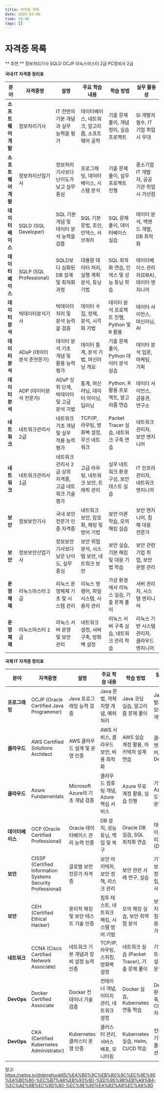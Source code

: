 ```yaml
---
title: 자격증 목록
date: 2025-03-06
time: 16:40
tags: []
---
```


# 자격증 목록

** 추천 **
정보처리기사
SQLD
OCJP
리눅스마스터 2급
PC정비사 2급

**국내 IT 자격증 정리표**

|**분야**|**자격증명**|**설명**|**주요 학습 내용**|**학습 방법**|**실무 활용성**|
|---|---|---|---|---|---|
|**소프트웨어 개발**|정보처리기사|IT 전반의 기본 개념과 실무 능력을 평가|데이터베이스, 네트워크, 알고리즘, 소프트웨어 공학|기출 문제 풀이, 개념 정리, 실습 프로젝트|SI 개발자 필수, IT 기업 취업 시 우대|
|**소프트웨어 개발**|정보처리산업기사|정보처리기사보다 난이도가 낮고 실무 중심|프로그래밍, 데이터베이스, 시스템 분석|기출 문제 풀이, 실무 프로젝트 진행|중소기업 IT 개발자, 공공기관 취업 시 가산점|
|**데이터베이스**|SQLD (SQL Developer)|SQL 기본 개념 및 데이터 분석 능력을 검증|SQL 기본 문법, 조인, 인덱스, 서브쿼리|SQL 문제 풀이, 데이터베이스 실습|데이터 분석, 백엔드 개발, DB 최적화|
|**데이터베이스**|SQLP (SQL Professional)|SQLD보다 심화된 DB 설계 및 최적화 과정|대용량 데이터 처리, 실행 계획 분석, 튜닝 기법|SQL 최적화 연습, 인덱스 및 성능 튜닝 학습|데이터베이스 관리자(DBA), 데이터 엔지니어|
|**데이터 분석**|빅데이터분석기사|빅데이터 처리 및 분석 능력을 검증|데이터 수집, 정제, 분석, 시각화 기법|데이터 분석 프로젝트 진행, Python 및 R 활용|데이터 사이언스, 머신러닝, AI|
|**데이터 분석**|ADsP (데이터분석 준전문가)|데이터 분석 기초 개념 및 활용 능력 평가|데이터 통계, 분석 기법, 머신러닝 개요|기출 문제 풀이, Python 데이터 분석 실습|데이터 분석 입문, 마케팅, 기획|
|**데이터 분석**|ADP (데이터분석 전문가)|ADsP 상위 단계, 빅데이터 및 고급 분석 기법|통계, 머신러닝, 데이터 마이닝, 딥러닝|Python, R 활용 프로젝트, 알고리즘 연습|데이터 사이언스, 금융권, 연구소|
|**네트워크**|네트워크관리사 2급|네트워크 기초 개념 및 실무 적용 능력 평가|TCP/IP, 라우팅, 방화벽 설정, 무선 네트워크|Packet Tracer 실습, 네트워크 구축 연습|네트워크 관리자, 보안 엔지니어|
|**네트워크**|네트워크관리사 1급|네트워크관리사 2급 상위 자격증, 고급 네트워크 기술 평가|고급 라우팅, 네트워크 보안, 트래픽 관리|실무 네트워크 환경 구성, 보안 테스트 실습|IT 인프라 관리자, 네트워크 엔지니어|
|**보안**|정보보안기사|국내 보안 전문가 인증 자격증|네트워크 보안, 암호화, 해킹 및 방어 기법|보안 이론 학습, 모의 해킹 실습|보안 엔지니어, 침해 대응 전문가|
|**보안**|정보보안산업기사|정보보안기사보다 낮은 난이도, 실무 중심|보안 위협 분석, 시스템 보안, 네트워크 보안|보안 실습, 기본 해킹 및 대응 기법 학습|보안 관련 기업 취업, 보안 운영 관리|
|**운영체제**|리눅스마스터 2급|리눅스 운영체제 기초 및 시스템 관리|리눅스 명령어, 파일 시스템, 사용자 관리|가상 환경에서 리눅스 실습, 기출 문제 풀이|서버 관리자, 시스템 엔지니어|
|**운영체제**|리눅스마스터 1급|리눅스 서버 운영 및 보안 관리|네트워크 설정, 서버 구축, 방화벽 설정|리눅스 서버 구축 실습, 네트워크 관리 학습|리눅스 기반 시스템 관리자, 클라우드 엔지니어|

**국제 IT 자격증 정리표**

| **분야**     | **자격증명**                                                    | **설명**                    | **주요 학습 내용**               | **학습 방법**                         | **실무 활용성**              |
| ---------- | ----------------------------------------------------------- | ------------------------- | -------------------------- | --------------------------------- | ----------------------- |
| **프로그래밍**  | OCJP (Oracle Certified Java Programmer)                     | Java 프로그래밍 능력 검증          | Java 문법, 객체지향 개념, 예외처리     | Java 코딩 실습, 알고리즘 문제 풀이            | Java 개발자, 웹/모바일 개발      |
| **클라우드**   | AWS Certified Solutions Architect                           | AWS 클라우드 설계 및 운영 인증       | AWS 서비스, 클라우드 보안, 비용 최적화   | AWS 실습 계정 활용, 아키텍처 설계 연습          | 클라우드 엔지니어, DevOps       |
| **클라우드**   | Azure Fundamentals                                          | Microsoft Azure의 기초 개념 검증 | 클라우드 컴퓨팅 개념, Azure 핵심 서비스  | Azure 무료 계정 활용, 실습 진행             | 기업의 Azure 도입 및 운영       |
| **데이터베이스** | OCP (Oracle Certified Professional)                         | Oracle 데이터베이스 관리 능력 인증    | DB 설치, 성능 튜닝, 백업 및 복구      | Oracle DB 실습, SQL 최적화 연습          | 데이터베이스 관리자(DBA)         |
| **보안**     | CISSP (Certified Information Systems Security Professional) | 글로벌 보안 전문가 자격증            | 보안 아키텍처, 보안 정책, 리스크 관리     | 보안 관련 사례 연구, 실습                   | 기업 정보보안 정책 수립, IT 감사    |
| **보안**     | CEH (Certified Ethical Hacker)                              | 윤리적 해킹 및 보안 테스트 기술 인증     | 침투 테스트, 네트워크 해킹, 시스템 방어 기법 | 모의 해킹 실습, 보안 취약점 분석               | 보안 엔지니어, 침해 대응 전문가      |
| **네트워크**   | CCNA (Cisco Certified Network Associate)                    | 네트워크 기본 개념과 장비 설정 능력 인증   | TCP/IP, 라우팅, 스위칭, 방화벽 설정   | 네트워크 실습 (Packet Tracer), 기출 문제 풀이 | 기업 네트워크 설계 및 운영         |
| **DevOps** | Docker Certified Associate                                  | Docker 컨테이너 기술 검증         | 컨테이너 개념, 이미지 관리, 네트워크 설정   | Docker 실습, Kubernetes 연동 학습       | DevOps 환경 구축, CI/CD 자동화 |
| **DevOps** | CKA (Certified Kubernetes Administrator)                    | Kubernetes 클러스터 운영 인증     | 클러스터 관리, 서비스 배포, 모니터링      | Kubernetes 실습, Helm, CI/CD 학습     | 컨테이너 기반 애플리케이션 운영       |

참고:
https://velog.io/@donghyuk65/%EA%B0%9C%EB%B0%9C%EC%9E%90%EA%B0%80-%EC%B7%A8%EB%93%9D-%ED%95%98%EB%A9%B4-%EC%A2%8B%EC%9D%80-%EC%9E%90%EA%B2%A9%EC%A6%9D